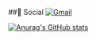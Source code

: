 

##💬 Social
<a href="mailto:aidanbongiorno@gmail.com">
    <img src="https://img.shields.io/badge/Gmail-D14836?style=for-the-badge&logo=gmail&logoColor=white" alt="Gmail">
</a>








[![Anurag's GitHub stats](https://github-readme-stats.vercel.app/api?username=AlessandroB1298)](https://github.com/anuraghazra/github-readme-stats)
